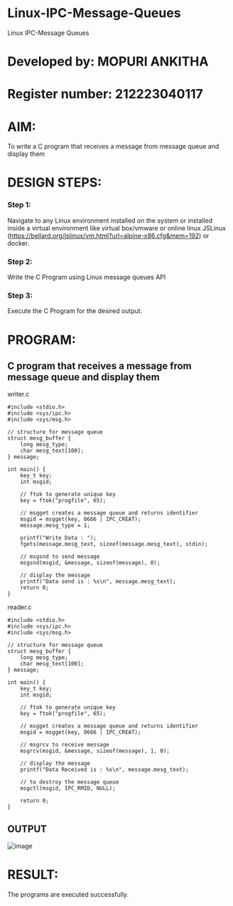 # Linux-IPC-Message-Queues
Linux IPC-Message Queues
# Developed by: MOPURI ANKITHA
# Register number: 212223040117

# AIM:
To write a C program that receives a message from message queue and display them

# DESIGN STEPS:

### Step 1:

Navigate to any Linux environment installed on the system or installed inside a virtual environment like virtual box/vmware or online linux JSLinux (https://bellard.org/jslinux/vm.html?url=alpine-x86.cfg&mem=192) or docker.

### Step 2:

Write the C Program using Linux message queues API 

### Step 3:

Execute the C Program for the desired output. 

# PROGRAM:

## C program that receives a message from message queue and display them
writer.c
```
#include <stdio.h> 
#include <sys/ipc.h> 
#include <sys/msg.h> 

// structure for message queue 
struct mesg_buffer { 
    long mesg_type; 
    char mesg_text[100]; 
} message; 

int main() { 
    key_t key; 
    int msgid; 

    // ftok to generate unique key 
    key = ftok("progfile", 65); 

    // msgget creates a message queue and returns identifier 
    msgid = msgget(key, 0666 | IPC_CREAT); 
    message.mesg_type = 1; 

    printf("Write Data : "); 
    fgets(message.mesg_text, sizeof(message.mesg_text), stdin);

    // msgsnd to send message 
    msgsnd(msgid, &message, sizeof(message), 0); 

    // display the message 
    printf("Data send is : %s\n", message.mesg_text); 
    return 0; 
}
```
reader.c
```
#include <stdio.h>
#include <sys/ipc.h>
#include <sys/msg.h>

// structure for message queue
struct mesg_buffer {
    long mesg_type;
    char mesg_text[100];
} message;

int main() {
    key_t key;
    int msgid;

    // ftok to generate unique key
    key = ftok("progfile", 65);

    // msgget creates a message queue and returns identifier
    msgid = msgget(key, 0666 | IPC_CREAT);

    // msgrcv to receive message
    msgrcv(msgid, &message, sizeof(message), 1, 0);

    // display the message
    printf("Data Received is : %s\n", message.mesg_text);

    // to destroy the message queue
    msgctl(msgid, IPC_RMID, NULL);

    return 0;
}
```



## OUTPUT
![image](https://github.com/user-attachments/assets/f007ce57-4942-4b5b-a1a5-a3c6ca452bae)


# RESULT:
The programs are executed successfully.
